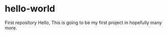 # hello-world
First repository 
Hello, 
This is going to be my first project in hopefully many more. 
